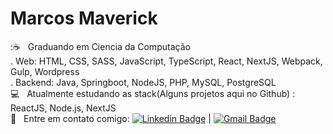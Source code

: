 # Marcos Maverick


 ::coffee: &nbsp; Graduando em Ciencia da Computação
 <br/>
. Web: HTML, CSS, SASS, JavaScript, TypeScript, React, NextJS, Webpack, Gulp, Wordpress
 <br/>
. Backend: Java, Springboot, NodeJS, PHP, MySQL, PostgreSQL 
 <br/> :computer: &nbsp; Atualmente estudando as stack(Alguns projetos aqui no Github) : ReactJS, Node.js, NextJS
 <br/> :email: &nbsp; Entre em contato comigo: [![Linkedin Badge](https://img.shields.io/badge/-MarcosMaverick-blue?style=flat-square&logo=Linkedin&logoColor=white&link=https://www.linkedin.com/in/marcos-maverick-091321101/)](https://www.linkedin.com/in/marcos-maverick-091321101/) 
| 
[![Gmail Badge](https://img.shields.io/badge/-maverick.comunicacao@gmail.com-c14438?style=flat-square&logo=Gmail&logoColor=white&link=mailto:maverick.comunicacao@gmail.com)](mailto:maverick.comunicacao@gmail.com)
